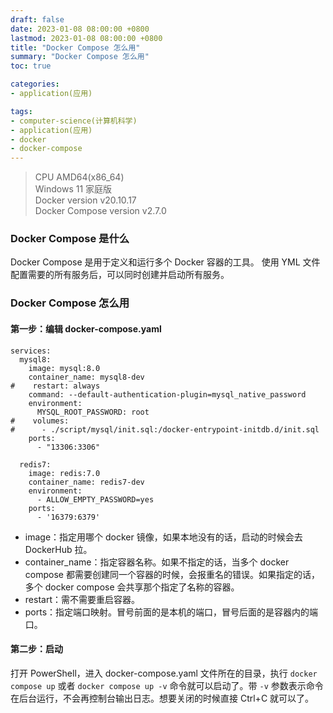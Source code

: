 ```yaml
---
draft: false
date: 2023-01-08 08:00:00 +0800
lastmod: 2023-01-08 08:00:00 +0800
title: "Docker Compose 怎么用"
summary: "Docker Compose 怎么用"
toc: true

categories:
- application(应用)

tags:
- computer-science(计算机科学)
- application(应用)
- docker
- docker-compose
---
```


> CPU AMD64(x86_64)<br/>
> Windows 11 家庭版<br/>
> Docker version v20.10.17<br/>
> Docker Compose version v2.7.0

### Docker Compose 是什么

Docker Compose 是用于定义和运行多个 Docker 容器的工具。
使用 YML 文件配置需要的所有服务后，可以同时创建并启动所有服务。

### Docker Compose 怎么用

#### 第一步：编辑 docker-compose.yaml

```
services:
  mysql8:
    image: mysql:8.0
    container_name: mysql8-dev
#    restart: always
    command: --default-authentication-plugin=mysql_native_password
    environment:
      MYSQL_ROOT_PASSWORD: root
#    volumes:
#      - ./script/mysql/init.sql:/docker-entrypoint-initdb.d/init.sql
    ports:
      - "13306:3306"

  redis7:
    image: redis:7.0
    container_name: redis7-dev
    environment:
      - ALLOW_EMPTY_PASSWORD=yes
    ports:
      - '16379:6379'

```

- image：指定用哪个 docker 镜像，如果本地没有的话，启动的时候会去 DockerHub 拉。
- container_name：指定容器名称。如果不指定的话，当多个 docker compose 都需要创建同一个容器的时候，会报重名的错误。如果指定的话，多个 docker compose 会共享那个指定了名称的容器。
- restart：需不需要重启容器。
- ports：指定端口映射。冒号前面的是本机的端口，冒号后面的是容器内的端口。

#### 第二步：启动

打开 PowerShell，进入 docker-compose.yaml 文件所在的目录，执行 `docker compose up` 或者 `docker compose up -v` 命令就可以启动了。带 `-v` 参数表示命令在后台运行，不会再控制台输出日志。想要关闭的时候直接 Ctrl+C 就可以了。
